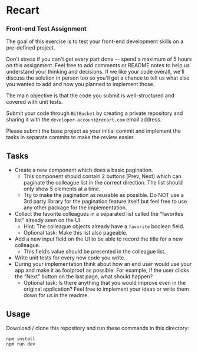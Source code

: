 # Recart

### Front-end Test Assignment

The goal of this exercise is to test your front-end development skills on a pre-defined project.

Don't stress if you can't get every part done -- spend a maximum of 5 hours on this assignment. Feel free to add comments or README notes to help us understand your thinking and decisions. If we like your code overall, we'll discuss the solution in person too so you'll get a chance to tell us what else you wanted to add and how you planned to implement those.

The main objective is that the code you submit is well-structured and covered with unit tests.

Submit your code through `BitBucket` by creating a private repository and sharing it with the `developer-account@recart.com` email address.

Please submit the base project as your initial commit and implement the tasks in separate commits to make the review easier.

## Tasks

- Create a new component which does a basic pagination.
  - This component should contain 2 buttons (Prev, Next) which can paginate the colleague list in the correct direction. The list should only show 5 elements at a time.
  - Try to make the pagination as reusable as possible. Do NOT use a 3rd party library for the pagination feature itself but feel free to use any other package for the implementation.
- Collect the favorite colleagues in a separated list called the “favorites list” already seen on the UI.
  - Hint: The colleague objects already have a `favorite` boolean field.
  - Optional task: Make this list also pageable.
- Add a new input field on the UI to be able to record the title for a new colleague.
  - This field’s value should be presented in the colleague list.
- Write unit tests for every new code you write.
- During your implementation think about how an end user would use your app and make it as foolproof as possible. For example, if the user clicks the “Next” button on the last page, what should happen?
  - Optional task: Is there anything that you would improve even in the original application? Feel free to implement your ideas or write them down for us in the readme.

## Usage

Download / clone this repository and run these commands in this directory:

```
npm install
npm run dev
```
